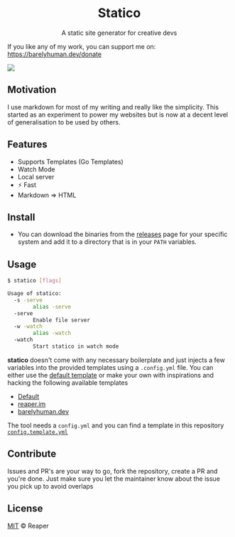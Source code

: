 <h1 align="center">Statico</h1>
<p align="center">A static site generator for creative devs</p>

If you like any of my work, you can support me on: https://barelyhuman.dev/donate

[![](https://img.shields.io/badge/license-mit-black?style=for-the-badge)](LICENSE)

## Motivation

I use markdown for most of my writing and really like the simplicity. This started as an experiment to power my websites but is now at a decent level of generalisation to be used by others.

## Features

- Supports Templates (Go Templates)
- Watch Mode
- Local server
- ⚡ Fast
- Markdown => HTML

## Install

- You can download the binaries from the [releases](/releases) page for your specific system and add it to a directory that is in your `PATH` variables.

## Usage

```sh
$ statico [flags]

Usage of statico:
  -s -serve
        alias -serve
  -serve
        Enable file server
  -w -watch
        alias -watch
  -watch
        Start statico in watch mode
```

**statico** doesn't come with any necessary boilerplate and just injects a few variables into the provided templates using a `.config.yml` file. 
You can either use the [default template](https://github.com/barelyhuman/statico-default-template/) or make your own with inspirations and hacking the following available templates 

- [Default](https://github.com/barelyhuman/statico-default-template/)
- [reaper.im](https://github.com/barelyhuman/reaper.im)
- [barelyhuman.dev](https://github.com/barelyhuman/barelyhuman.dev)

The tool needs a `config.yml` and you can find a template in this repository [`config.template.yml`](/config.template.yml)

## Contribute

Issues and PR's are your way to go, fork the repository, create a PR and you're done. Just make sure you let the maintainer know about the issue you pick up to avoid overlaps

## License

[MIT](LICENSE) &copy; Reaper
